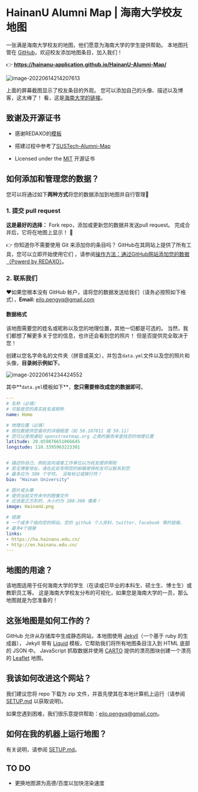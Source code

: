 # HainanU Alumni Map | 海南大学校友地图

一张满是海南大学校友的地图，他们愿意为海南大学的学生提供帮助。 本地图托管在 [GitHub](https://github.com/HainanU-Application/HainanU-Alumni-Map)，欢迎校友添加地图条目，加入我们！

👉 __https://hainanu-application.github.io/HainanU-Alumni-Map/__

![image-20220614214207613](https://cdn.jsdelivr.net/gh/peng-yq/Gallery/img/202206142231559.png)

上面的屏幕截图显示了校友条目的外观。 您可以添加自己的头像、描述以及博客，这太棒了！ 看，这是[海南大学的链接](https://hainanu-application.github.io/HainanU-Alumni-Map/#home)。

## 致谢及开源证书

- 感谢REDAXO的[模板](https://github.com/FriendsOfREDAXO/community)
- 搭建过程中参考了[SUSTech-Alumni-Map](https://github.com/SUSTech-Application/SUSTech-Alumni-Map)

- Licensed under the [MIT](https://github.com/peng-yq/peng-yq.github.io/blob/main/LICENSE) 开源证书

## 如何添加和管理您的数据？

您可以将通过如下**两种方式**将您的数据添加到地图并自行管理🚀

### 1. 提交 pull request

__这是最好的选择：__ Fork repo，添加或更新您的数据并发送pull request。 完成合并后，它将在地图上显示！ 💯

👉 你知道你不需要使用 Git 来添加你的条目吗？ GitHub在其网站上提供了所有工具，您可以立即开始使用它们 ，请参阅[操作方法：通过GitHub网站添加您的数据（Powerd by REDAXO）](https://github.com/HainanU-Application/HainanU-Alumni-Map/blob/main/_directory/howto-add-entry-via-github.md)。

### 2. 联系我们

❤️如果您根本没有 GitHub 帐户，请将您的数据发送给我们（请务必按照如下格式），__Email:__ eilo.pengyq@gmail.com

#### 数据格式

该地图需要您的姓名或昵称以及您的地理位置，其他一切都是可选的。 当然，我们都想了解更多关于您的信息，也许还会看到您的照片！ 但是否提供完全取决于您！

创建以您名字命名的文件夹（拼音或英文），并包含`data.yml`文件以及您的照片和头像，**目录树示例如下**。

![image-20220614234424552](image-20220614234424552.png)

其中**`data.yml`模板如下**，**您只需要修改成您的数据即可**。

```yaml
---
# 名称（必填）
# 可能是您的真实姓名或昵称
name: Home

# 地理位置（必填）
# 按位数提供您喜欢的详细程度（如 50.107811 或 50.11）
# 您可以使用诸如 openstreetmap.org 之类的服务来查找您的地理位置
latitude: 20.059876651066645
longitude: 110.3395963223301


# 描述你自己、例如去向或者工作单位以为校友提供帮助
# 若无博客地址，请在此处写明您的邮箱使得校友可以联系到您
# 最多应为 300 个字符。 没有标记或换行符！
bio: "Hainan University"

# 图片或头像
# 提供当前文件夹中的图像文件
# 应该是正方形的，大小约为 200-300 像素！
image: HainanU.png

# 链接
# 一个或多个指向您的网站、您的 github 个人资料、twitter、facebook 等的链接。
# 最多4个链接
links:
- https://ha.hainanu.edu.cn/
- http://en.hainanu.edu.cn/
---
```

## 地图的用途？

该地图适用于任何海南大学的学生（在读或已毕业的本科生、硕士生、博士生）或教职员工等。 这是海南大学校友分布的可视化，如果您是海南大学的一员，那么地图就是为您准备的！

## 这张地图是如何工作的？

GitHub 允许从存储库中生成静态网站，本地图使用 [Jekyll](https://jekyllrb.com)（一个基于 ruby 的生成器）， Jekyll 带有 [Liquid](https://shopify.github.io/liquid/) 模板，它帮助我们将所有地图条目注入到 HTML 底部的 JSON 中。 JavaScript 抓取数据并使用 [CARTO](https://carto.com/location-data-services/basemaps/) 提供的漂亮图块创建一个漂亮的 [Leaflet](http://leafletjs.com) 地图。

## 我该如何改进这个网站？

我们建议您将 repo 下载为 zip 文件，并首先使其在本地计算机上运行（请参阅 [SETUP.md](https://github.com/HainanU-Application/HainanU-Alumni-Map/blob/main/SETUP.md) 以获取说明)。

如果您遇到困难，我们很乐意提供帮助：eilo.pengyq@gmail.com。

## 如何在我的机器上运行地图？

有关说明，请参阅 [SETUP.md](https://github.com/HainanU-Application/HainanU-Alumni-Map/blob/main/SETUP.mdd)。

## TO DO

- 更换地图源为高德/百度以加快渲染速度
